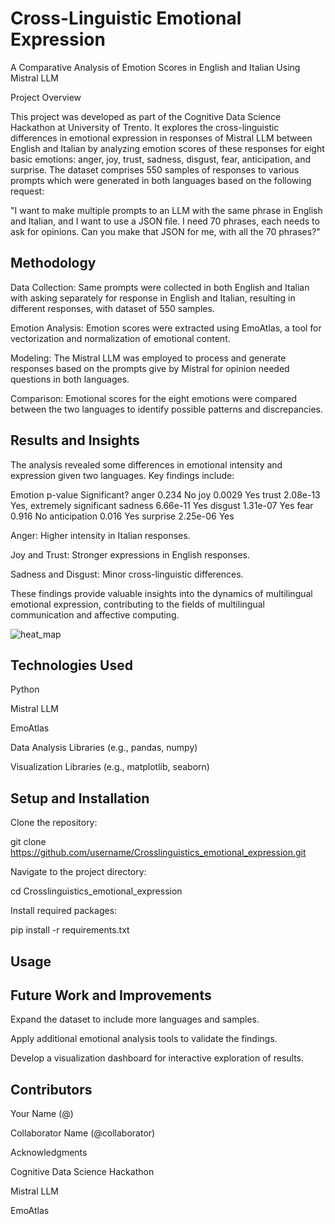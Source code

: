 # Cross-Linguistic Emotional Expression
A Comparative Analysis of Emotion Scores in English and Italian Using Mistral LLM

Project Overview

This project was developed as part of the Cognitive Data Science Hackathon at University of Trento. It explores the cross-linguistic differences in emotional expression in responses of Mistral LLM between English and Italian by analyzing emotion scores of these responses for eight basic emotions: anger, joy, trust, sadness, disgust, fear, anticipation, and surprise. The dataset comprises 550 samples of responses to various prompts which were generated in both languages based on the following request:

"I want to make multiple prompts to an LLM with the same phrase in English and Italian, and I want to use a JSON file. I need 70 phrases, each needs to ask for opinions. Can you make that JSON for me, with all the 70 phrases?"



## Methodology

Data Collection: Same prompts were collected in both English and Italian with asking separately for response in English and Italian, resulting in different responses, with dataset of 550 samples.

Emotion Analysis: Emotion scores were extracted using EmoAtlas, a tool for vectorization and normalization of emotional content.

Modeling: The Mistral LLM was employed to process and generate responses based on the prompts give by Mistral for opinion needed questions in both languages.

Comparison: Emotional scores for the eight emotions were compared between the two languages to identify possible patterns and discrepancies.



## Results and Insights

The analysis revealed some differences in emotional intensity and expression given two languages. Key findings include:

Emotion	p-value	Significant?
anger	0.234	No
joy	0.0029	Yes
trust	2.08e-13	Yes, extremely significant
sadness	6.66e-11	Yes
disgust	1.31e-07	Yes
fear	0.916	No
anticipation	0.016	Yes
surprise	2.25e-06	Yes

Anger: Higher intensity in Italian responses.

Joy and Trust: Stronger expressions in English responses.

Sadness and Disgust: Minor cross-linguistic differences.

These findings provide valuable insights into the dynamics of multilingual emotional expression, contributing to the fields of multilingual communication and affective computing.

![heat_map](https://github.com/user-attachments/assets/9f1caa1b-c3c9-4052-ae09-02f818ffcb31)


## Technologies Used

Python

Mistral LLM

EmoAtlas

Data Analysis Libraries (e.g., pandas, numpy)

Visualization Libraries (e.g., matplotlib, seaborn)



## Setup and Installation

Clone the repository:

git clone https://github.com/username/Crosslinguistics_emotional_expression.git

Navigate to the project directory:

cd Crosslinguistics_emotional_expression

Install required packages:

pip install -r requirements.txt



## Usage




## Future Work and Improvements

Expand the dataset to include more languages and samples.

Apply additional emotional analysis tools to validate the findings.

Develop a visualization dashboard for interactive exploration of results.



## Contributors

Your Name (@)

Collaborator Name (@collaborator)

Acknowledgments

Cognitive Data Science Hackathon

Mistral LLM

EmoAtlas


